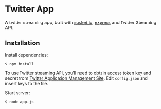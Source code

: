 # Twitter App

A twitter streaming app, built with [socket.io](http://socket.io/), [express](http://expressjs.com/) and Twitter Streaming API.

## Installation

Install dependencies:

```
$ npm install
```

To use Twitter streaming API, you'll need to obtain access token key and secret from [Twitter Application Management Site][twitterapps]. Edit `config.json` and insert keys to the file.

Start server:

```
$ node app.js
```

[twitterapps]: https://apps.twitter.com/